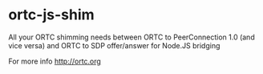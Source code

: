 ortc-js-shim
============

All your ORTC shimming needs between ORTC to PeerConnection 1.0 (and vice versa) and ORTC to SDP offer/answer for Node.JS bridging

For more info http://ortc.org
